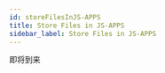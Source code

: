 ```yaml
---
id: storeFilesInJS-APPS
title: Store Files in JS-APPS
sidebar_label: Store Files in JS-APPS
---
```


即将到来